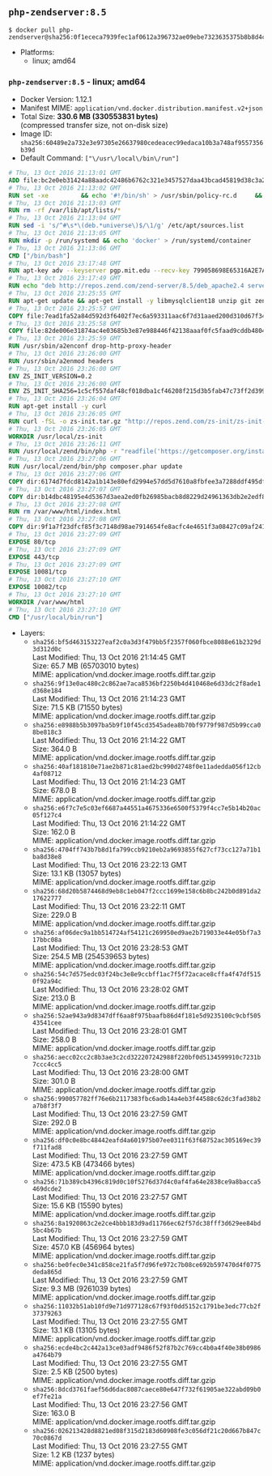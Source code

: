 ## `php-zendserver:8.5`

```console
$ docker pull php-zendserver@sha256:0f1ececa7939fec1af0612a396732ae09ebe7323635375b8b8d4c78394d350eb
```

-	Platforms:
	-	linux; amd64

### `php-zendserver:8.5` - linux; amd64

-	Docker Version: 1.12.1
-	Manifest MIME: `application/vnd.docker.distribution.manifest.v2+json`
-	Total Size: **330.6 MB (330553831 bytes)**  
	(compressed transfer size, not on-disk size)
-	Image ID: `sha256:60489e2a732e3e97305e26637980cedeacec99edaca10b3a748af9557356b39d`
-	Default Command: `["\/usr\/local\/bin\/run"]`

```dockerfile
# Thu, 13 Oct 2016 21:13:01 GMT
ADD file:bc2e0eb31424a88aadc42486b6762c321e3457527daa43bcad45819d38c3a2ed in / 
# Thu, 13 Oct 2016 21:13:02 GMT
RUN set -xe 		&& echo '#!/bin/sh' > /usr/sbin/policy-rc.d 	&& echo 'exit 101' >> /usr/sbin/policy-rc.d 	&& chmod +x /usr/sbin/policy-rc.d 		&& dpkg-divert --local --rename --add /sbin/initctl 	&& cp -a /usr/sbin/policy-rc.d /sbin/initctl 	&& sed -i 's/^exit.*/exit 0/' /sbin/initctl 		&& echo 'force-unsafe-io' > /etc/dpkg/dpkg.cfg.d/docker-apt-speedup 		&& echo 'DPkg::Post-Invoke { "rm -f /var/cache/apt/archives/*.deb /var/cache/apt/archives/partial/*.deb /var/cache/apt/*.bin || true"; };' > /etc/apt/apt.conf.d/docker-clean 	&& echo 'APT::Update::Post-Invoke { "rm -f /var/cache/apt/archives/*.deb /var/cache/apt/archives/partial/*.deb /var/cache/apt/*.bin || true"; };' >> /etc/apt/apt.conf.d/docker-clean 	&& echo 'Dir::Cache::pkgcache ""; Dir::Cache::srcpkgcache "";' >> /etc/apt/apt.conf.d/docker-clean 		&& echo 'Acquire::Languages "none";' > /etc/apt/apt.conf.d/docker-no-languages 		&& echo 'Acquire::GzipIndexes "true"; Acquire::CompressionTypes::Order:: "gz";' > /etc/apt/apt.conf.d/docker-gzip-indexes 		&& echo 'Apt::AutoRemove::SuggestsImportant "false";' > /etc/apt/apt.conf.d/docker-autoremove-suggests
# Thu, 13 Oct 2016 21:13:03 GMT
RUN rm -rf /var/lib/apt/lists/*
# Thu, 13 Oct 2016 21:13:04 GMT
RUN sed -i 's/^#\s*\(deb.*universe\)$/\1/g' /etc/apt/sources.list
# Thu, 13 Oct 2016 21:13:05 GMT
RUN mkdir -p /run/systemd && echo 'docker' > /run/systemd/container
# Thu, 13 Oct 2016 21:13:06 GMT
CMD ["/bin/bash"]
# Thu, 13 Oct 2016 23:17:48 GMT
RUN apt-key adv --keyserver pgp.mit.edu --recv-key 799058698E65316A2E7A4FF42EAE1437F7D2C623
# Thu, 13 Oct 2016 23:17:49 GMT
RUN echo "deb http://repos.zend.com/zend-server/8.5/deb_apache2.4 server non-free" >> /etc/apt/sources.list.d/zend-server.list
# Thu, 13 Oct 2016 23:25:55 GMT
RUN apt-get update && apt-get install -y libmysqlclient18 unzip git zend-server-php-5.6 && /usr/local/zend/bin/zendctl.sh stop
# Thu, 13 Oct 2016 23:25:57 GMT
COPY file:7ead1fa52a84d592d3f6402f7ec6a593311aac6f7d31aaed200d310d67f34d54 in /etc/ 
# Thu, 13 Oct 2016 23:25:58 GMT
COPY file:82de006e31874ac4e03685b3e87e988446f42138aaaf0fc5faad9cddb48040ba in /etc/apache2/conf-available 
# Thu, 13 Oct 2016 23:25:59 GMT
RUN /usr/sbin/a2enconf drop-http-proxy-header
# Thu, 13 Oct 2016 23:26:00 GMT
RUN /usr/sbin/a2enmod headers
# Thu, 13 Oct 2016 23:26:00 GMT
ENV ZS_INIT_VERSION=0.2
# Thu, 13 Oct 2016 23:26:00 GMT
ENV ZS_INIT_SHA256=1c5cf557daf48cf018dba1cf46208f215d3b5fab47c73ff2d39988581ebd6932
# Thu, 13 Oct 2016 23:26:04 GMT
RUN apt-get install -y curl
# Thu, 13 Oct 2016 23:26:05 GMT
RUN curl -fSL -o zs-init.tar.gz "http://repos.zend.com/zs-init/zs-init-docker-${ZS_INIT_VERSION}.tar.gz"     && echo "${ZS_INIT_SHA256} *zs-init.tar.gz" | sha256sum -c -     && mkdir /usr/local/zs-init     && tar xzf zs-init.tar.gz --strip-components=1 -C /usr/local/zs-init     && rm zs-init.tar.gz
# Thu, 13 Oct 2016 23:26:05 GMT
WORKDIR /usr/local/zs-init
# Thu, 13 Oct 2016 23:26:11 GMT
RUN /usr/local/zend/bin/php -r "readfile('https://getcomposer.org/installer');" | /usr/local/zend/bin/php
# Thu, 13 Oct 2016 23:27:06 GMT
RUN /usr/local/zend/bin/php composer.phar update
# Thu, 13 Oct 2016 23:27:06 GMT
COPY dir:6174d7fdcd8142a1b143e80efd2994e57dd5d7610a8fbfee3a7288ddf495dfdf in /usr/local/bin 
# Thu, 13 Oct 2016 23:27:07 GMT
COPY dir:b14dbc48195e4d5367d3aea2ed0fb26985bacb8d8229d24961363db2e2edf8f0 in /usr/local/zend/var/plugins/ 
# Thu, 13 Oct 2016 23:27:08 GMT
RUN rm /var/www/html/index.html
# Thu, 13 Oct 2016 23:27:08 GMT
COPY dir:9f1a7f23dfcf85f3c7148d98ae7914654fe8acfc4e4651f3a08427c09af24198 in /var/www/html 
# Thu, 13 Oct 2016 23:27:09 GMT
EXPOSE 80/tcp
# Thu, 13 Oct 2016 23:27:09 GMT
EXPOSE 443/tcp
# Thu, 13 Oct 2016 23:27:09 GMT
EXPOSE 10081/tcp
# Thu, 13 Oct 2016 23:27:10 GMT
EXPOSE 10082/tcp
# Thu, 13 Oct 2016 23:27:10 GMT
WORKDIR /var/www/html
# Thu, 13 Oct 2016 23:27:10 GMT
CMD ["/usr/local/bin/run"]
```

-	Layers:
	-	`sha256:bf5d463153227eaf2c0a3d3f479bb5f2357f060fbce8088e61b2329d3d312d0c`  
		Last Modified: Thu, 13 Oct 2016 21:14:45 GMT  
		Size: 65.7 MB (65703010 bytes)  
		MIME: application/vnd.docker.image.rootfs.diff.tar.gzip
	-	`sha256:9f13e0ac480c2c862ae7aca8536bf2250b4d410468e6d33dc2f8ade1d368e184`  
		Last Modified: Thu, 13 Oct 2016 21:14:23 GMT  
		Size: 71.5 KB (71550 bytes)  
		MIME: application/vnd.docker.image.rootfs.diff.tar.gzip
	-	`sha256:e8988b5b3097ba5b9f10f45cd3545adea8b70bf9779f987d5b99cca08be818c3`  
		Last Modified: Thu, 13 Oct 2016 21:14:22 GMT  
		Size: 364.0 B  
		MIME: application/vnd.docker.image.rootfs.diff.tar.gzip
	-	`sha256:40af181810e71ae2b871c81aed2bc990d2748f0e11adedda056f12cb4af08712`  
		Last Modified: Thu, 13 Oct 2016 21:14:23 GMT  
		Size: 678.0 B  
		MIME: application/vnd.docker.image.rootfs.diff.tar.gzip
	-	`sha256:e6f7c7e5c03ef6687a44551a4675336e6500f5379f4cc7e5b14b20ac05f127c4`  
		Last Modified: Thu, 13 Oct 2016 21:14:22 GMT  
		Size: 162.0 B  
		MIME: application/vnd.docker.image.rootfs.diff.tar.gzip
	-	`sha256:4704ff743b7b8d1fa799ccb9210eb2a9693855f627cf73cc127a71b1ba8d38e8`  
		Last Modified: Thu, 13 Oct 2016 23:22:13 GMT  
		Size: 13.1 KB (13057 bytes)  
		MIME: application/vnd.docker.image.rootfs.diff.tar.gzip
	-	`sha256:68d20b5874468d9eb8c1eb047f2ccc1699e158c6b8bc242b0d891da217622777`  
		Last Modified: Thu, 13 Oct 2016 23:22:11 GMT  
		Size: 229.0 B  
		MIME: application/vnd.docker.image.rootfs.diff.tar.gzip
	-	`sha256:af06dec9a1bb514724af54121c269950ed9ae2b719033e44e05bf7a317bbc08a`  
		Last Modified: Thu, 13 Oct 2016 23:28:53 GMT  
		Size: 254.5 MB (254539653 bytes)  
		MIME: application/vnd.docker.image.rootfs.diff.tar.gzip
	-	`sha256:54c7d575edc03f24bc3e8e9ccbff1ac7f5f72acace8cffa4f47df5150f92a94c`  
		Last Modified: Thu, 13 Oct 2016 23:28:02 GMT  
		Size: 213.0 B  
		MIME: application/vnd.docker.image.rootfs.diff.tar.gzip
	-	`sha256:52ae943a9d8347dff6aa8f975baafb86d4f181e5d9235100c9cbf50543541cee`  
		Last Modified: Thu, 13 Oct 2016 23:28:01 GMT  
		Size: 258.0 B  
		MIME: application/vnd.docker.image.rootfs.diff.tar.gzip
	-	`sha256:aecc02cc2c8b3ae3c2cd322207242988f220bf0d5134599910c7231b7ccc4cc5`  
		Last Modified: Thu, 13 Oct 2016 23:28:00 GMT  
		Size: 301.0 B  
		MIME: application/vnd.docker.image.rootfs.diff.tar.gzip
	-	`sha256:990057782ff76e6b2117383fbc6adb14a4eb3f44588c62dc3fad38b2a7b8f3f7`  
		Last Modified: Thu, 13 Oct 2016 23:27:59 GMT  
		Size: 292.0 B  
		MIME: application/vnd.docker.image.rootfs.diff.tar.gzip
	-	`sha256:df0c0e8bc48442eafd4a601975b07ee0311f63f68752ac305169ec39f711fad8`  
		Last Modified: Thu, 13 Oct 2016 23:27:59 GMT  
		Size: 473.5 KB (473466 bytes)  
		MIME: application/vnd.docker.image.rootfs.diff.tar.gzip
	-	`sha256:71b389cb4396c819d0c10f5276d37d4c0af4fa64e2838ce9a8bacca5469dcde2`  
		Last Modified: Thu, 13 Oct 2016 23:27:57 GMT  
		Size: 15.6 KB (15590 bytes)  
		MIME: application/vnd.docker.image.rootfs.diff.tar.gzip
	-	`sha256:8a1920863c2e2ce4bbb183d9ad11766ec62f57dc38fff3d629ee84bd5bc4b67b`  
		Last Modified: Thu, 13 Oct 2016 23:27:59 GMT  
		Size: 457.0 KB (456964 bytes)  
		MIME: application/vnd.docker.image.rootfs.diff.tar.gzip
	-	`sha256:be0fec0e341c858ce21fa5f7d96fe972c7b08ce692b597470d4f0775deda865d`  
		Last Modified: Thu, 13 Oct 2016 23:27:59 GMT  
		Size: 9.3 MB (9261039 bytes)  
		MIME: application/vnd.docker.image.rootfs.diff.tar.gzip
	-	`sha256:11032b51ab10fd9e71d977128c67f93f0dd5152c1791be3edc77cb2f37379263`  
		Last Modified: Thu, 13 Oct 2016 23:27:55 GMT  
		Size: 13.1 KB (13105 bytes)  
		MIME: application/vnd.docker.image.rootfs.diff.tar.gzip
	-	`sha256:ecde4bc2c442a13ce03adf9486f52f87b2c769cc4b0a4f40e38b0986a4764b79`  
		Last Modified: Thu, 13 Oct 2016 23:27:55 GMT  
		Size: 2.5 KB (2500 bytes)  
		MIME: application/vnd.docker.image.rootfs.diff.tar.gzip
	-	`sha256:8dcd3761faef56d6dac8087caece80e647f732f61905ae322abd09b0ef7fe21a`  
		Last Modified: Thu, 13 Oct 2016 23:27:56 GMT  
		Size: 163.0 B  
		MIME: application/vnd.docker.image.rootfs.diff.tar.gzip
	-	`sha256:026213428d8821ed08f315d2183d60908fe3c056df21c20d667b847c70c0867d`  
		Last Modified: Thu, 13 Oct 2016 23:27:55 GMT  
		Size: 1.2 KB (1237 bytes)  
		MIME: application/vnd.docker.image.rootfs.diff.tar.gzip
